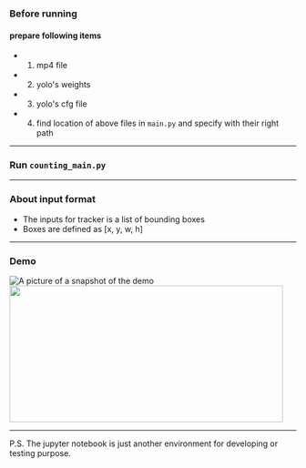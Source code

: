 ### Before running
#### prepare following items
* 1. mp4 file
* 2. yolo's weights
* 3. yolo's cfg file
* 4. find location of above files in `main.py` and specify with their right path
---
### Run `counting_main.py`
---
### About input format
* The inputs for tracker is a list of bounding boxes
* Boxes are defined as [x, y, w, h]
---
### Demo
![A picture of a snapshot of the demo](https://i.imgur.com/cldZbR7.jpg)
<img src="https://github.com/erichsiao1106/MOT_peoplecounting/t1.jpg" width="480" height="240" /><br>

---
P.S. The jupyter notebook is just another environment for developing or testing purpose.
